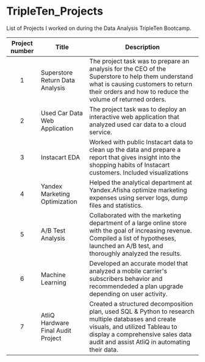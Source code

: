 # TripleTen_Projects
List of Projects I worked on during the Data Analysis TripleTen Bootcamp.



| Project number | Title | Description |
| :-----------: | ----------- |----------- |
| 1 | Superstore Return Data Analysis | The project task was to prepare an analysis for the CEO of the Superstore to help them understand what is causing customers to return their orders and how to reduce the volume of returned orders. |
| 2 | Used Car Data Web Application | The project task was to deploy an interactive web application that analyzed used car data to a cloud service. |
| 3 | Instacart EDA | Worked with public Instacart data to clean up the data and prepare a report that gives insight into the shopping habits of Instacart customers. Included visualizations |
| 4 | Yandex Marketing Optimization | Helped the analytical department at Yandex.Afisha optimize marketing expenses using server logs, dump files and statistics. |
| 5 | A/B Test Analysis | Collaborated with the marketing department of a large online store with the goal of increasing revenue. Compiled a list of hypotheses, launched an A/B test, and thoroughly analyzed the results. |
| 6 | Machine Learning | Developed an accurate model that analyzed a mobile carrier's subscribers behavior and recommendeded a plan upgrade depending on user activity. |
| 7 | AtliQ Hardware Final Audit Project | Created a structured decomposition plan, used SQL & Python to research multiple databases and create visuals, and utilized Tableau to display a comprehensive sales data audit and assist AtliQ in automating their data. |
